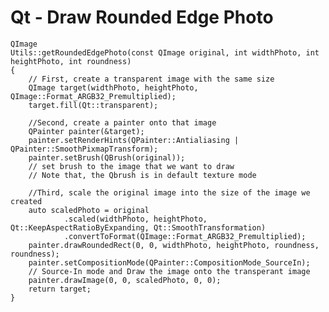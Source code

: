 # Qt - Draw Rounded Edge Photo

    QImage
    Utils::getRoundedEdgePhoto(const QImage original, int widthPhoto, int heightPhoto, int roundness)
    {
        // First, create a transparent image with the same size
        QImage target(widthPhoto, heightPhoto, QImage::Format_ARGB32_Premultiplied);
        target.fill(Qt::transparent);

        //Second, create a painter onto that image
        QPainter painter(&target);
        painter.setRenderHints(QPainter::Antialiasing | QPainter::SmoothPixmapTransform);
        painter.setBrush(QBrush(original));
        // set brush to the image that we want to draw
        // Note that, the Qbrush is in default texture mode

        //Third, scale the original image into the size of the image we created
        auto scaledPhoto = original
                .scaled(widthPhoto, heightPhoto, Qt::KeepAspectRatioByExpanding, Qt::SmoothTransformation)
                .convertToFormat(QImage::Format_ARGB32_Premultiplied);
        painter.drawRoundedRect(0, 0, widthPhoto, heightPhoto, roundness, roundness);
        painter.setCompositionMode(QPainter::CompositionMode_SourceIn);
        // Source-In mode and Draw the image onto the transperant image
        painter.drawImage(0, 0, scaledPhoto, 0, 0);
        return target;
    }
